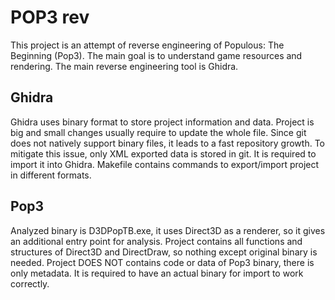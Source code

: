 # POP3 rev

This project is an attempt of reverse engineering of Populous: The Beginning (Pop3).
The main goal is to understand game resources and rendering. The main reverse engineering tool is Ghidra.

## Ghidra

Ghidra uses binary format to store project information and data. Project is big and small changes usually require to update the whole file. Since git does not natively support binary files, it leads to a fast repository growth.
To mitigate this issue, only XML exported data is stored in git. It is required to import it into Ghidra. Makefile contains commands to export/import project in different formats.

## Pop3

Analyzed binary is D3DPopTB.exe, it uses Direct3D as a renderer, so it gives an additional entry point for analysis. Project contains all functions and structures of Direct3D and DirectDraw, so nothing except original binary is needed.
Project DOES NOT contains code or data of Pop3 binary, there is only metadata. It is required to have an actual binary for import to work correctly.
